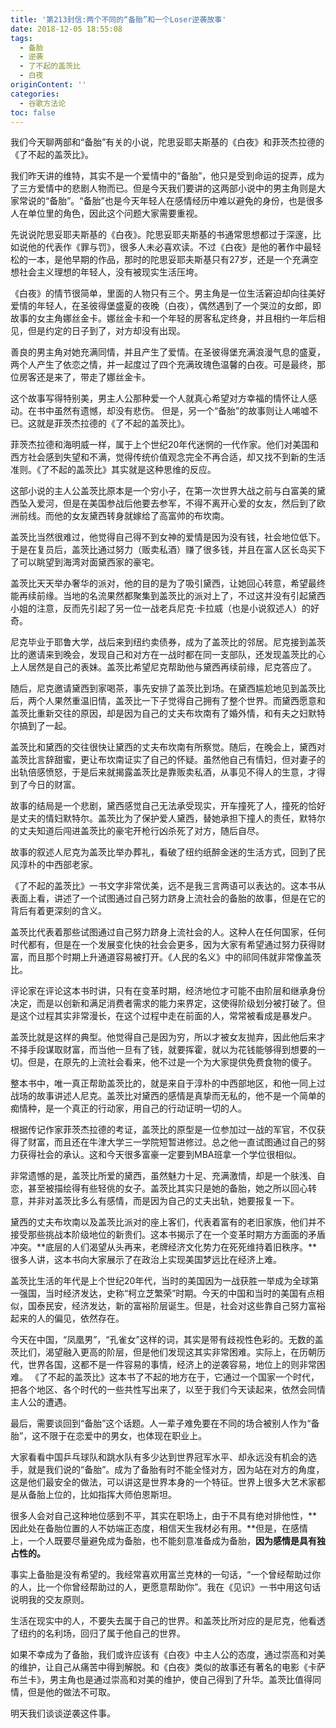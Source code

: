 ```yaml
---
title: '第213封信:两个不同的“备胎”和一个Loser逆袭故事'
date: 2018-12-05 18:55:08
tags:
  - 备胎
  - 逆袭
  - 了不起的盖茨比
  - 白夜
originContent: ''
categories:
  - 谷歌方法论
toc: false
---
```

我们今天聊两部和“备胎”有关的小说，陀思妥耶夫斯基的《白夜》和菲茨杰拉德的《了不起的盖茨比》。

我们昨天讲的维特，其实不是一个爱情中的“备胎”，他只是受到命运的捉弄，成为了三方爱情中的悲剧人物而已。但是今天我们要讲的这两部小说中的男主角则是大家常说的“备胎”。“备胎”也是今天年轻人在感情经历中难以避免的身份，也是很多人在单位里的角色，因此这个问题大家需要重视。

先说说陀思妥耶夫斯基的《白夜》。陀思妥耶夫斯基的书通常思想都过于深邃，比如说他的代表作《罪与罚》，很多人未必喜欢读。不过《白夜》是他的著作中最轻松的一本，是他早期的作品，那时的陀思妥耶夫斯基只有27岁，还是一个充满空想社会主义理想的年轻人，没有被现实生活压垮。

《白夜》的情节很简单，里面的人物只有三个。男主角是一位生活窘迫却向往美好爱情的年轻人，在圣彼得堡盛夏的夜晚（白夜），偶然遇到了一个哭泣的女郎，即故事的女主角娜丝金卡。娜丝金卡和一个年轻的房客私定终身，并且相约一年后相见，但是约定的日子到了，对方却没有出现。

善良的男主角对她充满同情，并且产生了爱情。在圣彼得堡充满浪漫气息的盛夏，两个人产生了依恋之情，并一起度过了四个充满玫瑰色温馨的白夜。可是最终，那位房客还是来了，带走了娜丝金卡。

这个故事写得特别美，男主人公那种爱一个人就真心希望对方幸福的情怀让人感动。在书中虽然有遗憾，却没有悲伤。
但是，另一个“备胎”的故事则让人唏嘘不已。这就是菲茨杰拉德的《了不起的盖茨比》。

菲茨杰拉德和海明威一样，属于上个世纪20年代迷惘的一代作家。他们对美国和西方社会感到失望和不满，觉得传统价值观念完全不再合适，却又找不到新的生活准则。《了不起的盖茨比》其实就是这种思维的反应。

这部小说的主人公盖茨比原本是一个穷小子，在第一次世界大战之前与白富美的黛西坠入爱河，但是在美国参战后他要去参军，不得不离开心爱的女友，然后到了欧洲前线。而他的女友黛西转身就嫁给了高富帅的布坎南。

盖茨比当然很难过，他觉得自己得不到女神的爱情是因为没有钱，社会地位低下。于是在复员后，盖茨比通过努力（贩卖私酒）赚了很多钱，并且在富人区长岛买下了可以眺望到海湾对面黛西家的豪宅。

盖茨比天天举办奢华的派对，他的目的是为了吸引黛西，让她回心转意，希望最终能再续前缘。当地的名流果然都聚集到盖茨比的派对上了，不过这并没有引起黛西小姐的注意，反而先引起了另一位一战老兵尼克·卡拉威（也是小说叙述人）的好奇。

尼克毕业于耶鲁大学，战后来到纽约卖债券，成为了盖茨比的邻居。尼克接到盖茨比的邀请来到晚会，发现自己和对方在一战时都在同一支部队，还发现盖茨比的心上人居然是自己的表妹。盖茨比希望尼克帮助他与黛西再续前缘，尼克答应了。

随后，尼克邀请黛西到家喝茶，事先安排了盖茨比到场。在黛西尴尬地见到盖茨比后，两个人果然重温旧情，盖茨比一下子觉得自己拥有了整个世界。而黛西愿意和盖茨比重新交往的原因，却是因为自己的丈夫布坎南有了婚外情，和有夫之妇默特尔搞到了一起。

盖茨比和黛西的交往很快让黛西的丈夫布坎南有所察觉。随后，在晚会上，黛西对盖茨比言辞甜蜜，更让布坎南证实了自己的怀疑。虽然他自己有情妇，但对妻子的出轨倍感愤怒，于是后来就揭露盖茨比是靠贩卖私酒，从事见不得人的生意，才得到了今日的财富。

故事的结局是一个悲剧，黛西感觉自己无法承受现实，开车撞死了人，撞死的恰好是丈夫的情妇默特尔。盖茨比为了保护爱人黛西，替她承担下撞人的责任，默特尔的丈夫知道后闯进盖茨比的豪宅开枪行凶杀死了对方，随后自尽。

故事的叙述人尼克为盖茨比举办葬礼，看破了纽约纸醉金迷的生活方式，回到了民风淳朴的中西部老家。

《了不起的盖茨比》一书文字非常优美，远不是我三言两语可以表达的。这本书从表面上看，讲述了一个试图通过自己努力跻身上流社会的备胎的故事，但是在它的背后有着更深刻的含义。

盖茨比代表着那些试图通过自己努力跻身上流社会的人。这种人在任何国家，任何时代都有，但是在一个发展变化快的社会会更多，因为大家有希望通过努力获得财富，而且那个时期上升通道容易被打开。《人民的名义》中的祁同伟就非常像盖茨比。

评论家在评论这本书时讲，只有在变革时期，经济地位才可能不由阶层和继承身份决定，而是以创新和满足消费者需求的能力来界定，这使得阶级划分被打破了。但是这个过程其实非常漫长，在这个过程中走在前面的人，常常被看成是暴发户。

盖茨比就是这样的典型。他觉得自己是因为穷，所以才被女友抛弃，因此他后来才不择手段谋取财富，而当他一旦有了钱，就要挥霍，就以为花钱能够得到想要的一切。但是，在原先的上流社会看来，他不过是一个为大家提供免费食物的傻子。

整本书中，唯一真正帮助盖茨比的，就是来自于淳朴的中西部地区，和他一同上过战场的故事讲述人尼克。盖茨比对黛西的感情是真挚而无私的，他不是一个简单的痴情种，是一个真正的行动家，用自己的行动证明一切的人。

根据传记作家菲茨杰拉德的考证，盖茨比的原型是一位参加过一战的军官，不仅获得了财富，而且还在牛津大学三一学院短暂进修过。总之他一直试图通过自己的努力获得社会的承认。这和今天很多富豪一定要到MBA班拿一个学位很相似。

非常遗憾的是，盖茨比所爱的黛西，虽然魅力十足、充满激情，却是一个肤浅、自恋，甚至被描绘得有些轻佻的女子。盖茨比其实只是她的备胎，她之所以回心转意，并非对盖茨比多么有感情，而是因为自己的丈夫出轨，她要报复一下。

黛西的丈夫布坎南以及盖茨比派对的座上客们，代表着富有的老旧家族，他们并不接受那些挑战本阶级地位的新贵们。这本书揭示了在一个变革时期方方面面的矛盾冲突。**底层的人们渴望从头再来，老牌经济文化势力在死死维持着旧秩序。**很多人讲，这本书向大家展示了在政治上实现美国梦远比在经济上难。

盖茨比生活的年代是上个世纪20年代，当时的美国因为一战获胜一举成为全球第一强国，当时经济发达，史称“柯立芝繁荣”时期。今天的中国和当时的美国有点相似，国泰民安，经济发达，新的富裕阶层诞生。但是，社会对这些靠自己努力富裕起来的人的偏见，依然存在。

今天在中国，“凤凰男”，“孔雀女”这样的词，其实是带有歧视性色彩的。无数的盖茨比们，渴望融入更高的阶层，但是他们发现这其实非常困难。实际上，在历朝历代，世界各国，这都不是一件容易的事情，经济上的逆袭容易，地位上的则非常困难。
《了不起的盖茨比》这本书了不起的地方在于，它通过一个国家一个时代，把各个地区、各个时代的一些共性写出来了，以至于我们今天读起来，依然会同情主人公的遭遇。

最后，需要谈回到“备胎”这个话题。人一辈子难免要在不同的场合被别人作为“备胎”，这不限于在恋爱中的男女，也体现在职业上。

大家看看中国乒乓球队和跳水队有多少达到世界冠军水平、却永远没有机会的选手，就是我们说的“备胎”。成为了备胎有时不能全怪对方，因为站在对方的角度，这是他们最安全的做法，可以讲这是世界本身的一个特征。世界上很多大艺术家都是从备胎上位的，比如指挥大师伯恩斯坦。

很多人会对自己这种地位感到不平，其实在职场上，由于不具有绝对排他性，**因此处在备胎位置的人不妨端正态度，相信天生我材必有用。**但是，在感情上，一个人既要尽量避免成为备胎，也不能刻意准备成为备胎，**因为感情是具有独占性的。**

事实上备胎是没有希望的。我经常喜欢用富兰克林的一句话，“一个曾经帮助过你的人，比一个你曾经帮助过的人，更愿意帮助你”。我在《见识》一书中用这句话说明我的交友原则。

生活在现实中的人，不要失去属于自己的世界。和盖茨比所对应的是尼克，他看透了纽约的名利场，回归了属于他自己的世界。

如果不幸成为了备胎，我们或许应该有《白夜》中主人公的态度，通过崇高和对美的维护，让自己从痛苦中得到解脱。和《白夜》类似的故事还有著名的电影《卡萨布兰卡》，男主角也是通过崇高和对美的维护，使自己得到了升华。盖茨比值得同情，但是他的做法不可取。

明天我们谈谈逆袭这件事。